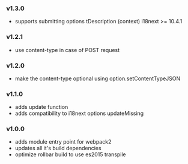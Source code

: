 ### v1.3.0
- supports submitting options tDescription (context) i18next >= 10.4.1

### v1.2.1
- use content-type in case of POST request

### v1.2.0
- make the content-type optional using option.setContentTypeJSON

### v1.1.0
- adds update function
- adds compatibility to i18next options updateMissing

### v1.0.0
- adds module entry point for webpack2
- updates all it's build dependencies
- optimize rollbar build to use es2015 transpile
